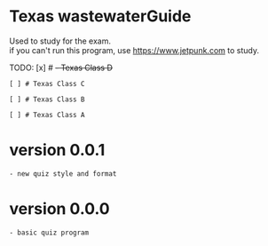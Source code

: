 # Texas wastewaterGuide 
Used to study for the exam.  
if you can't run this program, use https://www.jetpunk.com to study.


TODO: 
    [x] # ~~- Texas Class D~~
    
    [ ] # Texas Class C

    [ ] # Texas Class B
    
    [ ] # Texas Class A









# version 0.0.1
    - new quiz style and format 


# version 0.0.0 
    - basic quiz program 

